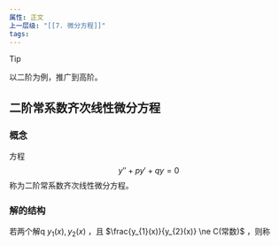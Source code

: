 ```yaml
---
属性: 正文
上一层级: "[[7. 微分方程]]"
tags:
---
```


> [!tip] 
> 以二阶为例，推广到高阶。

## 二阶常系数齐次线性微分方程

### 概念

方程 $$y''+py'+qy = 0$$ 称为二阶常系数齐次线性微分方程。

### 解的结构

若两个解q $y_{1}(x), y_{2}(x)$ ，且 $\frac{y_{1}(x)}{y_{2}(x)} \ne C(常数)$ ，则称

